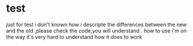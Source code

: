 # test
just for test
i don't known how i descripte the differences between the new and the old ,please check the code,you 
 will understand .
 how to use 
 i'm on the way
 it's very hard to understand how it does to work
